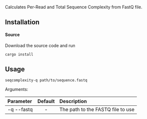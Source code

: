 Calculates Per-Read and Total Sequence Complexity from FastQ file.

## Installation

#### Source

Download the source code and run

    cargo install

## Usage

```
seqcomplexity-q path/to/sequence.fastq
```

Arguments: 

| Parameter                 | Default       | Description   |	
| :------------------------ |:-------------:| :-------------|
| -q --fastq 	       |	-           |The path to the FASTQ file to use
